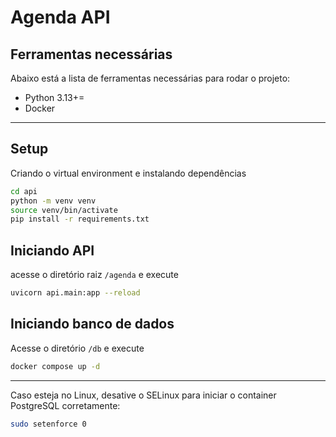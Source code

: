 # Agenda API

## Ferramentas necessárias

Abaixo está a lista de ferramentas necessárias para rodar o projeto:

- Python 3.13+=
- Docker

---

## Setup

Criando o virtual environment e instalando dependências

```bash
cd api
python -m venv venv
source venv/bin/activate
pip install -r requirements.txt
```

## Iniciando API

acesse o diretório raiz `/agenda` e execute

```bash
uvicorn api.main:app --reload
```

## Iniciando banco de dados

Acesse o diretório `/db` e execute

```bash
docker compose up -d
```

---

Caso esteja no Linux, desative o SELinux para iniciar o container PostgreSQL corretamente:

```bash
sudo setenforce 0
```